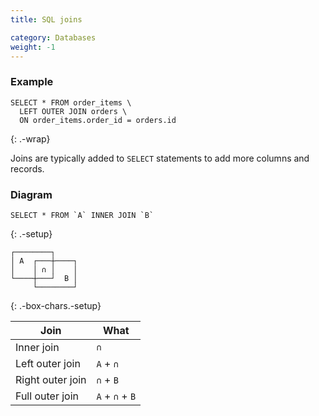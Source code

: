 ```yaml
---
title: SQL joins

category: Databases
weight: -1
---
```


### Example

```
SELECT * FROM order_items \
  LEFT OUTER JOIN orders \
  ON order_items.order_id = orders.id
```

{: .-wrap}

Joins are typically added to `SELECT` statements to add more columns and records.

### Diagram

```
SELECT * FROM `A` INNER JOIN `B`
```

{: .-setup}

```
┌────────┐
│ A  ┌───┼────┐
│    │ ∩ │    │
└────┼───┘  B │
     └────────┘
```

{: .-box-chars.-setup}

| Join             | What            |
| ---------------- | --------------- |
| Inner join       | `∩`             |
| Left outer join  | `A` + `∩`       |
| Right outer join | `∩` + `B`       |
| Full outer join  | `A` + `∩` + `B` |
